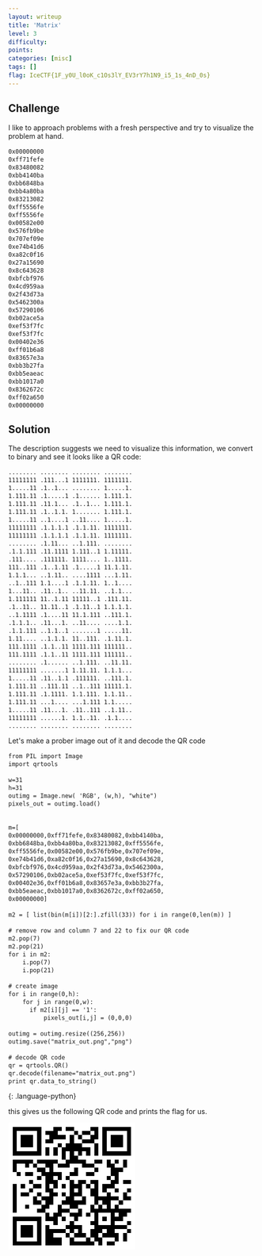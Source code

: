 ```yaml
---
layout: writeup
title: 'Matrix'
level: 3
difficulty:
points:
categories: [misc]
tags: []
flag: IceCTF{1F_y0U_l0oK_c1Os3lY_EV3rY7h1N9_i5_1s_4nD_0s}
---
```

## Challenge

I like to approach problems with a fresh perspective and try to
visualize the problem at hand.

    0x00000000
    0xff71fefe
    0x83480082
    0xbb4140ba
    0xbb6848ba
    0xbb4a80ba
    0x83213082
    0xff5556fe
    0xff5556fe
    0x00582e00
    0x576fb9be
    0x707ef09e
    0xe74b41d6
    0xa82c0f16
    0x27a15690
    0x8c643628
    0xbfcbf976
    0x4cd959aa
    0x2f43d73a
    0x5462300a
    0x57290106
    0xb02ace5a
    0xef53f7fc
    0xef53f7fc
    0x00402e36
    0xff01b6a8
    0x83657e3a
    0xbb3b27fa
    0xbb5eaeac
    0xbb1017a0
    0x8362672c
    0xff02a650
    0x00000000

## Solution

The description suggests we need to visualize this information, we
convert to binary and see it looks like a QR code:

    ........ ........ ........ ........
    11111111 .111...1 1111111. 1111111.
    1.....11 .1..1... ........ 1.....1.
    1.111.11 .1.....1 .1...... 1.111.1.
    1.111.11 .11.1... .1..1... 1.111.1.
    1.111.11 .1..1.1. 1....... 1.111.1.
    1.....11 ..1....1 ..11.... 1.....1.
    11111111 .1.1.1.1 .1.1.11. 1111111.
    11111111 .1.1.1.1 .1.1.11. 1111111.
    ........ .1.11... ..1.111. ........
    .1.1.111 .11.1111 1.111..1 1.11111.
    .111.... .111111. 1111.... 1..1111.
    111..111 .1..1.11 .1.....1 11.1.11.
    1.1.1... ..1.11.. ....1111 ...1.11.
    ..1..111 1.1....1 .1.1.11. 1..1....
    1...11.. .11..1.. ..11.11. ..1.1...
    1.111111 11..1.11 11111..1 .111.11.
    .1..11.. 11.11..1 .1.11..1 1.1.1.1.
    ..1.1111 .1....11 11.1.111 ..111.1.
    .1.1.1.. .11...1. ..11.... ....1.1.
    .1.1.111 ..1.1..1 .......1 .....11.
    1.11.... ..1.1.1. 11..111. .1.11.1.
    111.1111 .1.1..11 1111.111 111111..
    111.1111 .1.1..11 1111.111 111111..
    ........ .1...... ..1.111. ..11.11.
    11111111 .......1 1.11.11. 1.1.1...
    1.....11 .11..1.1 .111111. ..111.1.
    1.111.11 ..111.11 ..1..111 11111.1.
    1.111.11 .1.1111. 1.1.111. 1.1.11..
    1.111.11 ...1.... ...1.111 1.1.....
    1.....11 .11...1. .11..111 ..1.11..
    11111111 ......1. 1.1..11. .1.1....
    ........ ........ ........ ........

Let's make a prober image out of it and decode the QR code

    from PIL import Image
    import qrtools
    
    w=31
    h=31
    outimg = Image.new( 'RGB', (w,h), "white")
    pixels_out = outimg.load()
    
    
    m=[
    0x00000000,0xff71fefe,0x83480082,0xbb4140ba,
    0xbb6848ba,0xbb4a80ba,0x83213082,0xff5556fe,
    0xff5556fe,0x00582e00,0x576fb9be,0x707ef09e,
    0xe74b41d6,0xa82c0f16,0x27a15690,0x8c643628,
    0xbfcbf976,0x4cd959aa,0x2f43d73a,0x5462300a,
    0x57290106,0xb02ace5a,0xef53f7fc,0xef53f7fc,
    0x00402e36,0xff01b6a8,0x83657e3a,0xbb3b27fa,
    0xbb5eaeac,0xbb1017a0,0x8362672c,0xff02a650,
    0x00000000]
    
    m2 = [ list(bin(m[i])[2:].zfill(33)) for i in range(0,len(m)) ]
    
    # remove row and column 7 and 22 to fix our QR code
    m2.pop(7)
    m2.pop(21)
    for i in m2:
        i.pop(7)
        i.pop(21)
    
    # create image
    for i in range(0,h):
        for j in range(0,w):
          if m2[i][j] == '1':
              pixels_out[i,j] = (0,0,0)
    
    outimg = outimg.resize((256,256))
    outimg.save("matrix_out.png","png")
    
    # decode QR code
    qr = qrtools.QR()
    qr.decode(filename="matrix_out.png")
    print qr.data_to_string()
{: .language-python}

this gives us the following QR code and prints the flag for us.

![](writeupfiles/matrix_out.png)
